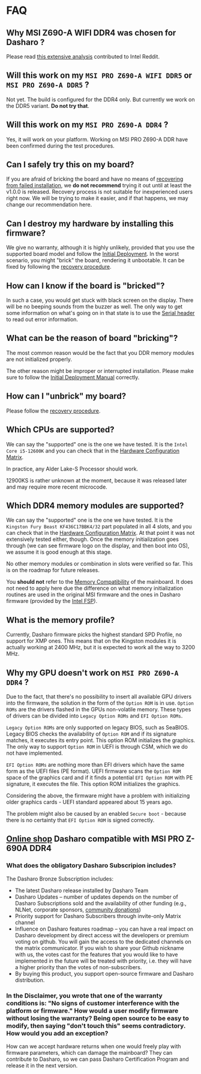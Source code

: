 # FAQ

## Why MSI Z690-A WIFI DDR4 was chosen for Dasharo ?

Please read [this extensive analysis][msi_port_analysis] contributed to Intel
Reddit.

## Will this work on my `MSI PRO Z690-A WIFI DDR5` or `MSI PRO Z690-A DDR5` ?

Not yet. The build is configured for the DDR4 only. But currently we work on the
DDR5 variant. **Do not try that**.

## Will this work on my `MSI PRO Z690-A DDR4` ?

Yes, it will work on your platform. Working on MSI PRO Z690-A DDR have been
confirmed during the test procedures.

## Can I safely try this on my board?

If you are afraid of bricking the board and have no means of [recovering from
failed installation](../recovery), we **do not recommend** trying it out until
at least the v1.0.0 is released. Recovery process is not suitable for
inexperienced users right now. We will be trying to make it easier, and if that
happens, we may change our recommendation here.

## Can I destroy my hardware by installing this firmware?

We give no warranty, although it is highly unlikely, provided that you use the
supported board model and follow the [Initial
Deployment](../initial-deployment). In the worst scenario, you might "brick" the
board, rendering it unbootable. It can be fixed by following the [recovery
procedure](../recovery).

## How can I know if the board is "bricked"?

In such a case, you would get stuck with black screen on the display. There will
be no beeping sounds from the buzzer as well. The only way to get some
information on what's going on in that state is to use the [Serial
header](../development/#hardware-connection) to read out error information.

## What can be the reason of board "bricking"?

The most common reason would be the fact that you DDR memory modules are not
initialized properly.

The other reason might be improper or interrupted installation. Please make sure
to follow the [Initial Deployment Manual](../initial-deployment) correctly.

## How can I "unbrick" my board?

Please follow the [recovery procedure](../recovery).

## Which CPUs are supported?

We can say the "supported" one is the one we have tested. It is the `Intel Core
i5-12600K` and you can check that in the [Hardware Configuration
Matrix](../hardware-matrix).

In practice, any Alder Lake-S Processor should work.

12900KS is rather unknown at the moment, because it was released later and may
require more recent microcode.

## Which DDR4 memory modules are supported?

We can say the "supported" one is the one we have tested. It is the `Kingston
Fury Beast KF436C17BBK4/32` part populated in all 4 slots, and you can check
that in the [Hardware Configuration Matrix](../hardware-matrix). At that point
it was not extensively tested either, though. Once the memory initialization
goes through (we can see firmware logo on the display, and then boot into OS),
we assume it is good enough at this stage.

No other memory modules or combination in slots were verified so far. This is on
the roadmap for future releases.

You **should not** refer to the [Memory
Compatibility](https://www.msi.com/Motherboard/PRO-Z690-A-DDR4/support#mem) of
the mainboard. It does not need to apply here due the difference on what memory
initialization routines are used in the original MSI firmware and the ones in
Dasharo firmware (provided by the [Intel FSP](https://www.intel.com/FSP)).

## What is the memory profile?

Currently, Dasharo firmware picks the highest standard SPD Profile, no support
for XMP ones. This means that on the Kingston modules it is actually working at
2400 MHz, but it is expected to work all the way to 3200 MHz.

## Why my GPU doesn't work on `MSI PRO Z690-A DDR4` ?

Due to the fact, that there's no possibility to insert all available GPU drivers
into the firmware, the solution in the form of the `Option ROM` is in use.
`Option ROMs` are the drivers flashed in the GPUs non-volatile memory. These
types of drivers can be divided into `Legacy Option ROMs` and `EFI Option ROMs`.

`Legacy Option ROMs` are only supported on legacy BIOS, such as SeaBIOS. Legacy
BIOS checks the availability of `Option ROM` and if its signature matches, it
executes its entry point. This option ROM initializes the graphics. The only way
to support `Option ROM` in UEFI is through CSM, which we do not have
implemented.

`EFI Option ROMs` are nothing more than EFI drivers which have the same form as
the UEFI files (PE format). UEFI firmware scans the `Option ROM` space of the
graphics card and if it finds a potential `EFI Option ROM` with PE signature, it
executes the file. This option ROM initializes the graphics.

Considering the above, the firmware might have a problem with initializing older
graphics cards - UEFI standard appeared about 15 years ago.

The problem might also be caused by an enabled `Secure boot` - because there is
no certainty that `EFI Option ROM` is signed correctly.

[msi_port_analysis]:
    https://www.reddit.com/r/intel/comments/subaro/how_many_people_are_interesed_in_seeing_coreboot/

## [Online shop](https://3mdeb.com/?s=msi&post_type=product&dgwt_wcas=1) Dasharo compatible with MSI PRO Z-690A DDR4

### What does the obligatory Dasharo Subscripion includes?

The Dasharo Bronze Subscription includes:

* The latest Dasharo release installed by Dasharo Team
* Dasharo Updates – number of updates depends on the number of Dasharo
  Subscriptions sold and the availability of other funding (e.g., NLNet,
  corporate sponsors, [community
  donations](https://docs.dasharo.com/ways-you-can-help-us/#donate-money))
* Priority support for Dasharo Subscribers through invite-only Matrix channel
* Influence on Dasharo features roadmap – you can have a real impact on Dasharo
  development by direct access wit the developers or premium voting on github.
  You will gain the access to the dedicated channels on the matrix communicator.
  If you wish to share your Github nickname with us, the votes cast for the
  features that you would like to have implemented in the future will be treated
  with priority, i.e. they will have a higher priority than the votes of
  non-subscribers.
* By buying this product, you support open-source firmware and Dasharo
  distribution.

### In the Disclaimer, you wrote that one of the warranty conditions is: "No signs of customer interference with the platform or firmware." How would a user modify firmware without losing the warranty? Being open source to be easy to modify, then saying "don't touch this" seems contradictory. How would you add an exception?

How can we accept hardware returns when one would freely play with firmware
parameters, which can damage the mainboard? They can contribute to Dasharo, so
we can pass Dasharo Certification Program and release it in the next version.

